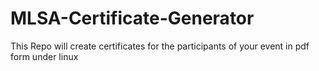 # MLSA-Certificate-Generator
This Repo will create certificates for the participants of your event in pdf form under linux 
